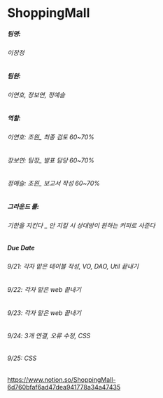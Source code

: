 # ShoppingMall

##### 팀명:
###### 이장정

##### 팀원:
###### 이연호, 장보연, 정예슬

##### 역할:
###### 이연호: 조원_ 최종 검토 60~70%
###### 장보연: 팀장_ 발표 담당 60~70%
###### 정예슬: 조원_ 보고서 작성 60~70%

##### 그라운드 룰:
###### 기한을 지킨다 _ 안 지킬 시 상대방이 원하는 커피로 사준다 

##### Due Date
###### 9/21: 각자 맡은 테이블 작성, VO, DAO, Util 끝내기
###### 9/22: 각자 맡은 web 끝내기
###### 9/23: 각자 맡은 web 끝내기
###### 9/24: 3개 연결, 오류 수정, CSS
###### 9/25: CSS

https://www.notion.so/ShoppingMall-6d760bfaf6ad47dea941778a34a47435
